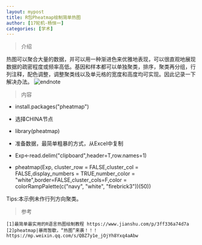 ```yaml
---
layout: mypost
title: R包Pheatmap绘制简单热图
author: [17轮机-杨恒一]
categories: [学术]
---
```

> 介绍

热图可以聚合大量的数据，并可以用一种渐进色来优雅地表现，可以很直观地展现数据的疏密程度或频率高低。基因和样本都可以单独聚类，排序，聚类再分组，行列注释，配色调整，调整聚类线以及单元格的宽度和高度均可实现。因此记录一下解决办法。
![endnote](https://ss1.bdstatic.com/70cFvXSh_Q1YnxGkpoWK1HF6hhy/it/u=1124333595,2481572758&fm=15&gp=0.jpg)

>内容

- install.packages("pheatmap")

- 选择CHINA节点

- library(pheatmap)

- 准备数据，最简单粗暴的方式，从Excel中复制

- Exp<-read.delim("clipboard",header=T,row.names=1)

- pheatmap(Exp, cluster_row = FALSE,cluster_col = FALSE,display_numbers = TRUE,number_color = "white",border=FALSE,cluster_cols=F,color = colorRampPalette(c("navy", "white", "firebrick3"))(50))

Tips:本示例未作行列方向聚类。

> 参考

```
[1]最简单最实用的R语言热图绘制教程 https://www.jianshu.com/p/3ff336a74d7a
[2]pheatmap|暴雨暂歇，“热图”来袭！！！ https://mp.weixin.qq.com/s/QBZ7y1e_jOjYh8Yxq4aAbw
```


